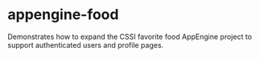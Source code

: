 # appengine-food
Demonstrates how to expand the CSSI favorite food AppEngine project to support authenticated users and profile pages.
